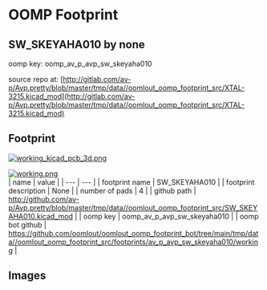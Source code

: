 # OOMP Footprint  
## SW_SKEYAHA010  by none  
  
oomp key: oomp_av_p_avp_sw_skeyaha010  
  
source repo at: [http://gitlab.com/av-p/Avp.pretty/blob/master/tmp/data//oomlout_oomp_footprint_src/XTAL-3215.kicad_mod](http://gitlab.com/av-p/Avp.pretty/blob/master/tmp/data//oomlout_oomp_footprint_src/XTAL-3215.kicad_mod)  
## Footprint  
  
[![working_kicad_pcb_3d.png](working_kicad_pcb_3d_600.png)](working_kicad_pcb_3d.png)  
  
[![working.png](working_600.png)](working.png)  
| name | value | 
| --- | --- | 
| footprint name | SW_SKEYAHA010 | 
| footprint description | None | 
| number of pads | 4 | 
| github path | http://github.com/av-p/Avp.pretty/blob/master/tmp/data//oomlout_oomp_footprint_src/SW_SKEYAHA010.kicad_mod | 
| oomp key | oomp_av_p_avp_sw_skeyaha010 | 
| oomp bot github | https://github.com/oomlout/oomlout_oomp_footprint_bot/tree/main/tmp/data//oomlout_oomp_footprint_src/footprints/av_p_avp_sw_skeyaha010/working | 
## Images  
